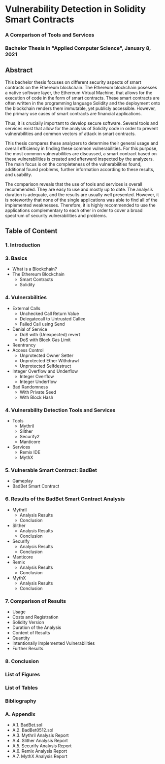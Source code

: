 # Vulnerability Detection in Solidity Smart Contracts
### A Comparison of Tools and Services

### Bachelor Thesis in "Applied Computer Science", January 8, 2021

## Abstract

This bachelor thesis focuses on different security aspects of smart contracts on the Ethereum blockchain.
The Ethereum blockchain posesses a native software layer, the Ethereum Virtual Machine, that allows for the execution of code in the form of smart contracts. These smart contracts are often written in the programming language Solidity and the deployment onto the blockchain renders them immutable, yet publicly accessible. However, the primary use cases of smart contracts are financial applications.

Thus, it is crucially important to develop secure software. Several tools and services exist that allow for the analysis of Solidity code in order to prevent vulnerabilities and common vectors of attack in smart contracts.

This thesis compares these analyzers to determine their general usage and overall efficiency in finding these common vulnerabilities. 
For this purpose, the most common vulnerabilities are discussed, a smart contract based on these vulnerabilities is created and afterward inspected by the analyzers. The main focus is on the completeness of the vulnerabilities found, additional found problems, further information according to these results, and usability.

The comparison reveals that the use of tools and services is overall recommended. They are easy to use and mostly up to date. The analysis duration is adequate, and the results are usually well presented. However, it is noteworthy that none of the single applications was able to find all of the implemented weaknesses. Therefore, it is highly recommended to use the applications complementary to each other in order to cover a broad spectrum of security vulnerabilities and problems.


## Table of Content

### 1. Introduction

### 3. Basics
  * What is a Blockchain?
  * The Ethereum Blockchain
    * Smart Contracts 
    * Solidity
    
### 4. Vulnerabilities
  * External Calls
    * Unchecked Call Return Value
    * Delegatecall to Untrusted Callee
    * Failed Call using Send
  * Denial of Service
    * DoS with (Unexpected) revert
    * DoS with Block Gas Limit  
  * Reentrancy
  * Access Control
    * Unprotected Owner Setter
    * Unprotected Ether Withdrawl
    * Unprotected Selfdestruct
  * Integer Overflow and Underflow
    * Integer Overflow
    * Integer Underflow
  * Bad Randomness
    * With Private Seed
    * With Block Hash
    
### 4. Vulnerability Detection Tools and Services
  * Tools
    * Mythril
    * Slither
    * Securify2
    * Manticore
  * Services
    * Remix IDE
    * MythX

### 5. Vulnerable Smart Contract: BadBet
  * Gameplay
  * BadBet Smart Contract

### 6. Results of the BadBet Smart Contract Analysis
  * Mythril
    * Analysis Results
    * Conclusion
  * Slither
    * Analysis Results
    * Conclusion
  * Securify
    * Analysis Results
    * Conclusion
  * Manticore
  * Remix
    * Analysis Results
    * Conclusion
  * MythX
    * Analysis Results
    * Conclusion

### 7. Comparison of Results
  * Usage
  * Costs and Registration
  * Solidity Version
  * Duration of the Analysis
  * Content of Results
  * Quantity
  * Intentionally Implemented Vulnerabilities
  * Further Results

### 8. Conclusion

### List of Figures

### List of Tables

### Bibliography

### A. Appendix
  * A.1. BadBet.sol
  * A.2. BadBet0512.sol
  * A.3. Mythril Analysis Report
  * A.4. Slither Analysis Report
  * A.5. Securify Analysis Report
  * A.6. Remix Analysis Report
  * A.7. MythX Analysis Report
